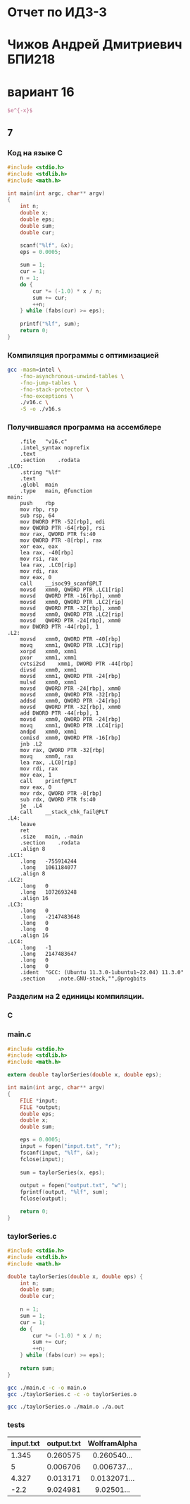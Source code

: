 # Отчет по ИДЗ-3
# Чижов Андрей Дмитриевич БПИ218
# вариант 16
```tex
$e^{-x}$
```
## 7
### Код на языке C
```c
#include <stdio.h>
#include <stdlib.h>
#include <math.h>

int main(int argc, char** argv)
{
    int n;
    double x;
    double eps;
    double sum;
    double cur;

    scanf("%lf", &x);
    eps = 0.0005;
    
    sum = 1;
    cur = 1;
    n = 1;
    do {
        cur *= (-1.0) * x / n;
        sum += cur;
        ++n;
    } while (fabs(cur) >= eps);
    
    printf("%lf", sum);
    return 0;
}
```
### Компиляция программы с оптимизацией
```sh
gcc -masm=intel \
    -fno-asynchronous-unwind-tables \
    -fno-jump-tables \
    -fno-stack-protector \
    -fno-exceptions \
    ./v16.c \
    -S -o ./v16.s
```
### Получившаяся программа на ассемблере
```assembly
	.file	"v16.c"
	.intel_syntax noprefix
	.text
	.section	.rodata
.LC0:
	.string	"%lf"
	.text
	.globl	main
	.type	main, @function
main:
	push	rbp
	mov	rbp, rsp
	sub	rsp, 64
	mov	DWORD PTR -52[rbp], edi
	mov	QWORD PTR -64[rbp], rsi
	mov	rax, QWORD PTR fs:40
	mov	QWORD PTR -8[rbp], rax
	xor	eax, eax
	lea	rax, -40[rbp]
	mov	rsi, rax
	lea	rax, .LC0[rip]
	mov	rdi, rax
	mov	eax, 0
	call	__isoc99_scanf@PLT
	movsd	xmm0, QWORD PTR .LC1[rip]
	movsd	QWORD PTR -16[rbp], xmm0
	movsd	xmm0, QWORD PTR .LC2[rip]
	movsd	QWORD PTR -32[rbp], xmm0
	movsd	xmm0, QWORD PTR .LC2[rip]
	movsd	QWORD PTR -24[rbp], xmm0
	mov	DWORD PTR -44[rbp], 1
.L2:
	movsd	xmm0, QWORD PTR -40[rbp]
	movq	xmm1, QWORD PTR .LC3[rip]
	xorpd	xmm0, xmm1
	pxor	xmm1, xmm1
	cvtsi2sd	xmm1, DWORD PTR -44[rbp]
	divsd	xmm0, xmm1
	movsd	xmm1, QWORD PTR -24[rbp]
	mulsd	xmm0, xmm1
	movsd	QWORD PTR -24[rbp], xmm0
	movsd	xmm0, QWORD PTR -32[rbp]
	addsd	xmm0, QWORD PTR -24[rbp]
	movsd	QWORD PTR -32[rbp], xmm0
	add	DWORD PTR -44[rbp], 1
	movsd	xmm0, QWORD PTR -24[rbp]
	movq	xmm1, QWORD PTR .LC4[rip]
	andpd	xmm0, xmm1
	comisd	xmm0, QWORD PTR -16[rbp]
	jnb	.L2
	mov	rax, QWORD PTR -32[rbp]
	movq	xmm0, rax
	lea	rax, .LC0[rip]
	mov	rdi, rax
	mov	eax, 1
	call	printf@PLT
	mov	eax, 0
	mov	rdx, QWORD PTR -8[rbp]
	sub	rdx, QWORD PTR fs:40
	je	.L4
	call	__stack_chk_fail@PLT
.L4:
	leave
	ret
	.size	main, .-main
	.section	.rodata
	.align 8
.LC1:
	.long	-755914244
	.long	1061184077
	.align 8
.LC2:
	.long	0
	.long	1072693248
	.align 16
.LC3:
	.long	0
	.long	-2147483648
	.long	0
	.long	0
	.align 16
.LC4:
	.long	-1
	.long	2147483647
	.long	0
	.long	0
	.ident	"GCC: (Ubuntu 11.3.0-1ubuntu1~22.04) 11.3.0"
	.section	.note.GNU-stack,"",@progbits
```
### Разделим на 2 единицы компиляции.
### C
### main.c
```c
#include <stdio.h>
#include <stdlib.h>
#include <math.h>

extern double taylorSeries(double x, double eps);

int main(int argc, char** argv)
{
    FILE *input;
    FILE *output;
    double eps;
    double x;
    double sum;

    eps = 0.0005;
    input = fopen("input.txt", "r");
    fscanf(input, "%lf", &x);
    fclose(input);
    
    sum = taylorSeries(x, eps);
    
    output = fopen("output.txt", "w");
    fprintf(output, "%lf", sum);
    fclose(output);

    return 0;
}
```
### taylorSeries.c
```c
#include <stdio.h>
#include <stdlib.h>
#include <math.h>

double taylorSeries(double x, double eps) {
    int n;
    double sum;
    double cur;
    
    n = 1;
    sum = 1;
    cur = 1;
    do {
        cur *= (-1.0) * x / n;
        sum += cur;
        ++n;
    } while (fabs(cur) >= eps);
    
    return sum;
}
```
```sh
gcc ./main.c -c -o main.o
gcc ./taylorSeries.c -c -o taylorSeries.o

gcc ./taylorSeries.o ./main.o ./a.out
```
### tests
|input.txt  | output.txt     | WolframAlpha         |
|-----------|:--------------:|:--------------------:|
| 1.345     | 0.260575       | 0.260540...          |
|      5    |      0.006706  |      0.006737...   |
|    4.327  |   0.013171    | 	0.0132071...	 |
| 	-2.2    | 	9.024981	|	9.02501...	|
